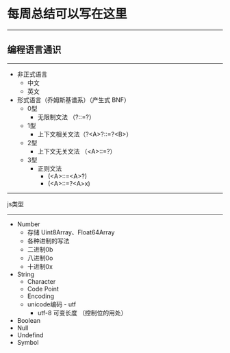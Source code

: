 # 每周总结可以写在这里

***
## 编程语言通识
***
* 非正式语言
  * 中文
  * 英文
* 形式语言（乔姆斯基谱系）（产生式 BNF）
  * 0型
    * 无限制文法 （?::=?）
  * 1型
    * 上下文相关文法（?\<A>?::=?\<B>）
  * 2型
    * 上下文无关文法 （\<A>::=?）
  * 3型
    * 正则文法
      * (\<A>::=\<A>?)
      * (\<A>::=?\<A>x)

***
js类型
***
- Number
    - 存储 Uint8Array、Float64Array
    - 各种进制的写法
    - 二进制0b
    - 八进制0o
    - 十进制0x
- String
    - Character
    - Code Point
    - Encoding
    - unicode编码 - utf
        - utf-8 可变长度 （控制位的用处）
- Boolean
- Null
- Undefind
- Symbol